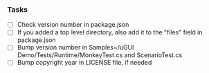 ### Tasks
- [ ] Check version number in package.json
- [ ] If you added a top level directory, also add it to the "files" field in package.json
- [ ] Bump version number in Samples~/uGUI Demo/Tests/Runtime/MonkeyTest.cs and ScenarioTest.cs
- [ ] Bump copyright year in LICENSE file, if needed
